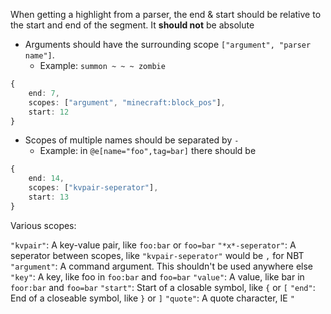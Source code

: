 
When getting a highlight from a parser, the end & start should be relative to the start and end of the segment. It **should not** be absolute

* Arguments should have the surrounding scope `["argument", "parser name"]`.
    * Example: `summon ~ ~ ~ zombie`
```ts
{
    end: 7,
    scopes: ["argument", "minecraft:block_pos"],
    start: 12
}
```
* Scopes of multiple names should be separated by `-`
    * Example: in `@e[name="foo",tag=bar]` there should be
```ts
{
    end: 14,
    scopes: ["kvpair-seperator"],
    start: 13
}
```

Various scopes:

`"kvpair"`: A key-value pair, like `foo:bar` or `foo=bar`
`"*x*-seperator"`: A seperator between scopes, like `"kvpair-seperator"` would be `,` for NBT
`"argument"`: A command argument. This shouldn't be used anywhere else
`"key"`: A key, like foo in `foo:bar` and `foo=bar`
`"value"`: A value, like bar in `foor:bar` and `foo=bar`
`"start"`: Start of a closable symbol, like `{` or `[`
`"end"`: End of a closeable symbol, like `}` or `]`
`"quote"`: A quote character, IE `"`

